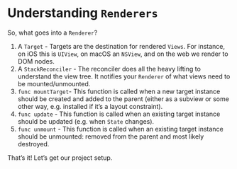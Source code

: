 # Understanding `Renderers`

So, what goes into a `Renderer`?

1. A `Target` - Targets are the destination for rendered `Views`. For instance, on iOS this is
   `UIView`, on macOS an `NSView`, and on the web we render to DOM nodes.
2. A `StackReconciler` - The reconciler does all the heavy lifting to understand the view tree. It
   notifies your `Renderer` of what views need to be mounted/unmounted.
3. `func mountTarget`- This function is called when a new target instance should be created and
   added to the parent (either as a subview or some other way, e.g. installed if it’s a layout
   constraint).
4. `func update` - This function is called when an existing target instance should be updated (e.g.
   when `State` changes).
5. `func unmount` - This function is called when an existing target instance should be unmounted:
   removed from the parent and most likely destroyed.

That’s it! Let’s get our project setup.

